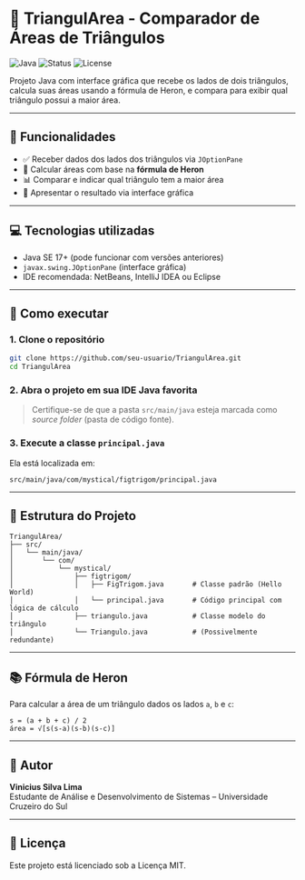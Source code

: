 
# 🧮 TriangulArea - Comparador de Áreas de Triângulos

![Java](https://img.shields.io/badge/Java-ED8B00?style=for-the-badge&logo=java&logoColor=white)
![Status](https://img.shields.io/badge/status-em%20desenvolvimento-blue?style=for-the-badge)
![License](https://img.shields.io/badge/license-MIT-green?style=for-the-badge)

Projeto Java com interface gráfica que recebe os lados de dois triângulos, calcula suas áreas usando a fórmula de Heron, e compara para exibir qual triângulo possui a maior área.

---

## 📌 Funcionalidades

- ✅ Receber dados dos lados dos triângulos via `JOptionPane`
- 🧠 Calcular áreas com base na **fórmula de Heron**
- 📊 Comparar e indicar qual triângulo tem a maior área
- 💬 Apresentar o resultado via interface gráfica

---

## 💻 Tecnologias utilizadas

- Java SE 17+ (pode funcionar com versões anteriores)
- `javax.swing.JOptionPane` (interface gráfica)
- IDE recomendada: NetBeans, IntelliJ IDEA ou Eclipse

---

## 🚀 Como executar

### 1. Clone o repositório
```bash
git clone https://github.com/seu-usuario/TriangulArea.git
cd TriangulArea
```

### 2. Abra o projeto em sua IDE Java favorita

> Certifique-se de que a pasta `src/main/java` esteja marcada como *source folder* (pasta de código fonte).

### 3. Execute a classe `principal.java`

Ela está localizada em:

```
src/main/java/com/mystical/figtrigom/principal.java
```

---

## 📁 Estrutura do Projeto

```
TriangulArea/
├── src/
│   └── main/java/
│       └── com/
│           └── mystical/
│               ├── figtrigom/
│               │   ├── FigTrigom.java       # Classe padrão (Hello World)
│               │   └── principal.java       # Código principal com lógica de cálculo
│               ├── triangulo.java           # Classe modelo do triângulo
│               └── Triangulo.java           # (Possivelmente redundante)
```

---

## 📚 Fórmula de Heron

Para calcular a área de um triângulo dados os lados `a`, `b` e `c`:
```
s = (a + b + c) / 2
área = √[s(s-a)(s-b)(s-c)]
```

---

## 🧠 Autor

**Vinicius Silva Lima**  
Estudante de Análise e Desenvolvimento de Sistemas – Universidade Cruzeiro do Sul

---

## 📝 Licença

Este projeto está licenciado sob a Licença MIT.
